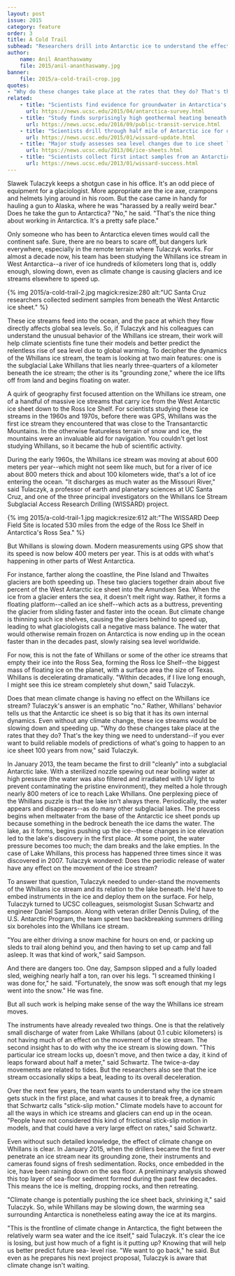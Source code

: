 ```yaml
---
layout: post
issue: 2015
category: feature
order: 3
title: A Cold Trail
subhead: "Researchers drill into Antarctic ice to understand the effects of climate change"
author:
    name: Anil Ananthaswamy
    file: 2015/anil-ananthaswamy.jpg
banner:
    file: 2015/a-cold-trail-crop.jpg
quotes:
- "Why do these changes take place at the rates that they do? That's the key thing we need to understand--if you ever want to build reliable models of predictions of what's going to happen to an ice sheet 100 years from now."
related:
    - title: "Scientists find evidence for groundwater in Antarctica's Dry Valleys"
      url: https://news.ucsc.edu/2015/04/antarctica-survey.html
    - title: "Study finds surprisingly high geothermal heating beneath West Antarctic Ice Sheet"
      url: https://news.ucsc.edu/2016/09/public-transit-service.html
    - title: "Scientists drill through half mile of Antarctic ice for data on ice sheet stability"
      url: https://news.ucsc.edu/2015/01/wissard-update.html
    - title: "Major study assesses sea level changes due to ice sheet losses"
      url: https://news.ucsc.edu/2013/06/ice-sheets.html
    - title: "Scientists collect first intact samples from an Antarctic subglacial lake"
      url: https://news.ucsc.edu/2013/01/wissard-success.html
---
```


Slawek Tulaczyk keeps a shotgun case in his office. It's an odd piece of equipment for a glaciologist. More appropriate are the ice axe, crampons and helmets lying around in his room. But the case came in handy for hauling a gun to Alaska, where he was "harassed by a really weird bear." Does he take the gun to Antarctica? "No," he said. "That's the nice thing about working in Antarctica. It's a pretty safe place."

Only someone who has been to Antarctica eleven times would call the continent safe. Sure, there are no bears to scare off, but dangers lurk everywhere, especially in the remote terrain where Tulaczyk works. For almost a decade now, his team has been studying the Whillans ice stream in West Antarctica--a river of ice hundreds of kilometers long that is, oddly enough, slowing down, even as climate change is causing glaciers and ice streams elsewhere to speed up.

{% img 2015/a-cold-trail-2.jpg magick:resize:280 alt:"UC Santa Cruz researchers collected sediment samples from beneath the West Antarctic ice sheet." %}

These ice streams feed into the ocean, and the pace at which they flow directly affects global sea levels. So, if Tulaczyk and his colleagues can understand the unusual behavior of the Whillans ice stream, their work will help climate scientists fine tune their models and better predict the relentless rise of sea level due to global warming.
To decipher the dynamics of the Whillans ice stream, the team is looking at two main features: one is the subglacial Lake Whillans that lies nearly three-quarters of a kilometer beneath the ice stream; the other is its "grounding zone," where the ice lifts off from land and begins floating on water.

A quirk of geography first focused attention on the Whillans ice stream, one of a handful of massive ice streams that carry ice from the West Antarctic ice sheet down to the Ross Ice Shelf. For scientists studying these ice streams in the 1960s and 1970s, before there was GPS, Whillans was the first ice stream they encountered that was close to the Transantarctic Mountains. In the otherwise featureless terrain of snow and ice, the mountains were an invaluable aid for navigation. You couldn't get lost studying Whillans, so it became the hub of scientific activity.

During the early 1960s, the Whillans ice stream was moving at about 600 meters per year--which might not seem like much, but for a river of ice about 800 meters thick and about 100 kilometers wide, that's a lot of ice entering the ocean. "It discharges as much water as the Missouri River," said Tulaczyk, a professor of earth and planetary sciences at UC Santa Cruz, and one of the three principal investigators on the Whillans Ice Stream Subglacial Access Research Drilling (WISSARD) project.

{% img 2015/a-cold-trail-1.jpg magick:resize:612 alt:"The WISSARD Deep Field Site is located 530 miles from the edge of the Ross Ice Shelf in Antarctica's Ross Sea." %}

But Whillans is slowing down. Modern measurements using GPS show that its speed is now below 400 meters per year. This is at odds with what's happening in other parts of West Antarctica.

For instance, farther along the coastline, the Pine Island and Thwaites glaciers are both speeding up. These two glaciers together drain about five percent of the West Antarctic ice sheet into the Amundsen Sea. When the ice from a glacier enters the sea, it doesn't melt right way. Rather, it forms a floating platform--called an ice shelf--which acts as a buttress, preventing the glacier from sliding faster and faster into the ocean. But climate change is thinning such ice shelves, causing the glaciers behind to speed up, leading to what glaciologists call a negative mass balance. The water that would otherwise remain frozen on Antarctica is now ending up in the ocean faster than in the decades past, slowly raising sea level worldwide.

For now, this is not the fate of Whillans or some of the other ice streams that empty their ice into the Ross Sea, forming the Ross Ice Shelf--the biggest mass of floating ice on the planet, with a surface area the size of Texas. Whillans is decelerating dramatically. "Within decades, if I live long enough, I might see this ice stream completely shut down," said Tulaczyk.

Does that mean climate change is having no effect on the Whillans ice stream? Tulaczyk's answer is an emphatic "no." Rather, Whillans' behavior tells us that the Antarctic ice sheet is so big that it has its own internal dynamics. Even without any climate change, these ice streams would be slowing down and speeding up. "Why do these changes take place at the rates that they do? That's the key thing we need to understand--if you ever want to build reliable models of predictions of what's going to happen to an ice sheet 100 years from now," said Tulaczyk.

In January 2013, the team became the first to drill "cleanly" into a subglacial Antarctic lake. With a sterilized nozzle spewing out near boiling water at high pressure (the water was also filtered and irradiated with UV light to prevent contaminating the pristine environment), they melted a hole through nearly 800 meters of ice to reach Lake Whillans.
One perplexing piece of the Whillans puzzle is that the lake isn't always there.  Periodically, the water appears and disappears--as do many other subglacial lakes. The process begins when meltwater from the base of the Antarctic ice sheet ponds up because something in the bedrock beneath the ice dams the water. The lake, as it forms, begins pushing up the ice--these changes in ice elevation led to the lake's discovery in the first place. At some point, the water pressure becomes too much; the dam breaks and the lake empties. In the case of Lake Whillans, this process has happened three times since it was discovered in 2007. Tulaczyk wondered: Does the periodic release of water have any effect on the movement of the ice stream?

To answer that question, Tulaczyk needed to under-stand the movements of the Whillans ice stream and its relation to the lake beneath. He'd have to embed instruments in the ice and deploy them on the surface. For help, Tulaczyk turned to UCSC colleagues, seismologist Susan Schwartz and engineer Daniel Sampson. Along with veteran driller Dennis Duling, of the U.S. Antarctic Program, the team spent two backbreaking summers drilling six boreholes into the Whillans ice stream.

"You are either driving a snow machine for hours on end, or packing up sleds to trail along behind you, and then having to set up camp and fall asleep. It was that kind of work," said Sampson.

And there are dangers too. One day, Sampson slipped and a fully loaded sled, weighing nearly half a ton, ran over his legs. "I screamed thinking I was done for," he said. "Fortunately, the snow was soft enough that my legs went into the snow." He was fine.

But all such work is helping make sense of the way the Whillans ice stream moves.

The instruments have already revealed two things. One is that the relatively small discharge of water from Lake Whillans (about 0.1 cubic kilometers) is not having much of an effect on the movement of the ice stream. The second insight has to do with why the ice stream is slowing down. "This particular ice stream locks up, doesn't move, and then twice a day, it kind of leaps forward about half a meter," said Schwartz. The twice-a-day movements are related to tides. But the researchers also see that the ice stream occasionally skips a beat, leading to its overall deceleration.  

Over the next few years, the team wants to understand why the ice stream gets stuck in the first place, and what causes it to break free, a dynamic that Schwartz calls "stick-slip motion." Climate models have to account for all the ways in which ice streams and glaciers can end up in the ocean. "People have not considered this kind of frictional stick-slip motion in models, and that could have a very large effect on rates," said Schwartz.

Even without such detailed knowledge, the effect of climate change on Whillans is clear. In January 2015, when the drillers became the first to ever penetrate an ice stream near its grounding zone, their instruments and cameras found signs of fresh sedimentation. Rocks, once embedded in the ice, have been raining down on the sea floor. A preliminary analysis showed this top layer of sea-floor sediment formed during the past few decades. This means the ice is melting, dropping rocks, and then retreating.

"Climate change is potentially pushing the ice sheet back, shrinking it," said Tulaczyk. So, while Whillans may be slowing down, the warming sea surrounding Antarctica is nonetheless eating away the ice at its margins.

"This is the frontline of climate change in Antarctica, the fight between the relatively warm sea water and the ice itself," said Tulaczyk. It's clear the ice is losing, but just how much of a fight is it putting up? Knowing that will help us better predict future sea- level rise. "We want to go back," he said. But even as he prepares his next project proposal, Tulaczyk is aware that climate change isn't waiting.   
